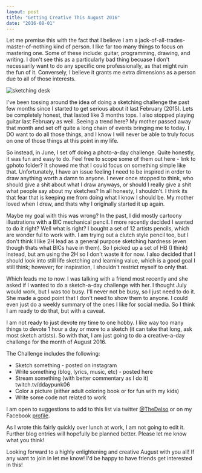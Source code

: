 ```yaml
---
layout: post
title: "Getting Creative This August 2016"
date: "2016-08-01"
---
```


Let me premise this with the fact that I believe I am a jack-of-all-trades-master-of-nothing kind of person. I like far too many things to focus on mastering one. Some of these include: guitar, programming, drawing, and writing. I don't see this as a particularly bad thing becuase I don't necessarily want to do any specific one professionally, as that might ruin the fun of it. Conversely, I believe it grants me extra dimensions as a person due to all of those interests.

![sketching desk](https://c2.staticflickr.com/6/5265/5585565649_9024e700d2_n.jpg)

I've been tossing around the idea of doing a sketching challenge the past few months since I started to get serious about it last February (2015). Lets be completely honest, that lasted like 3 months tops. I also stopped playing guitar last February as well. Seeing a trend here? My mother passed away that month and set off quite a long chain of events bringing me to today. I DO want to do all those things, and I know I will never be able to truly focus on one of those things at this point in my life.

So instead, in June, I set off doing a photo-a-day challenge. Quite honestly, it was fun and easy to do. Feel free to scope some of them out here - link to gphoto folder? It showed me that I could focus on something simple like that. Unfortunately, I have an issue feeling I need to be inspired in order to draw anything worth a damn to anyone. I never once stopped to think, who should give a shit about what I draw anyways, or should I really give a shit what people say about my sketches? In all honesty, I shouldn't. I think its that fear that is keeping me from doing what I know I should be. My mother loved when I drew, and thats why I originally started it up again.

Maybe my goal with this was wrong? In the past, I did mostly cartoony illustrations with a BIC mechanical pencil. I more recently decided I wanted to do it right? Well what is right? I bought a set of 12 artists pencils, which are wonder ful to work with. I am trying out a clutch style pencil too, but I don't think I like 2H lead as a general purpose sketching hardness (even though thats what BICs have in them). So I picked up a set of HB (I think) instead, but am using the 2H so I don't waste it for now. I also decided that I should look into still life sketching and learning value, which is a good goal I still think; however; for inspiration, I shouldn't restrict myself to only that.

Which leads me to now. I was talking with a friend most recently and she asked if I wanted to do a sketch-a-day challenge with her. I thought July would work, but I was too busy. I'll never not be busy, so I just need to do it. She made a good point that I don't need to show them to anyone. I could even just do a weekly summary of the ones I like for social media. So I think I am ready to do that, but with a caveat.

I am not ready to just devote my time to one hobby. I like way too many things to devote 1 hour a day or more to a sketch (it can take that long, ask most sketch artists). So with that, I am just going to do a creative-a-day challenge for the month of August 2016.

The Challenge includes the following:

* Sketch something - posted on instagram
* Write something (blog, lyrics, music, etc) - posted here
* Stream something (with better commentary as I do it) twitch.tv/ddaypunk06
* Color a picture (either adult coloring book or for fun with my kids)
* Write some code not related to work

I am open to suggestions to add to this list via twitter [@TheDelso](https://twitter.com/TheDelso) or on my Facebook [profile](https://www.facebook.com/TheDelso).

As I wrote this fairly quickly over lunch at work, I am not going to edit it. Further blog entries will hopefully be planned better. Please let me know what you think!

Looking forward to a highly enlightening and creative August with you all! If any want to join in let me know! I'd be happy to have friends get interested in this!
